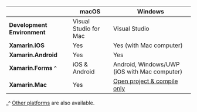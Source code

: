 ||macOS|Windows|
|---|---|---|
|**Development Environment**|Visual Studio for Mac|Visual Studio|
|**Xamarin.iOS**|Yes|Yes (with Mac computer)|
|**Xamarin.Android**|Yes|Yes|
|**Xamarin.Forms** ^|iOS & Android|Android, Windows/UWP (iOS with Mac computer)|
|**Xamarin.Mac**|Yes|[Open project & compile only](https://developer.xamarin.com/releases/vs/xamarin.vs_4/xamarin.vs_4.2/#Xamarin.Mac_minimum_support.)|

_^ [Other platforms](https://github.com/xamarin/Xamarin.Forms/wiki/Platform-Support) are also available.